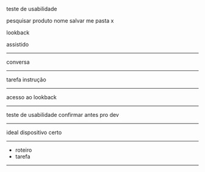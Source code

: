 teste de usabilidade

pesquisar produto nome
salvar me pasta x

lookback

assistido

---

conversa

---

tarefa 
instrução

---

acesso ao lookback

---

teste de usabilidade
confirmar 
antes pro dev

---

ideal dispositivo certo

---

- roteiro
- tarefa

---



